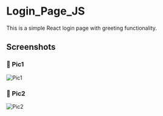# Login_Page_JS

This is a simple React login page with greeting functionality.

## Screenshots

### 📸 Pic1
![Pic1](./assets/pic1.png)

### 📸 Pic2
![Pic2](./assets/pic2.png)

